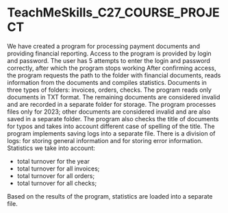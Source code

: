 # TeachMeSkills_C27_COURSE_PROJECT

We have created a program for processing payment documents and providing financial reporting.
Access to the program is provided by login and password.
The user has 5 attempts to enter the login and password correctly, after which the program stops working
After confirming access, the program requests the path to the folder with financial documents, reads information from the documents and compiles statistics.
Documents in three types of folders: invoices, orders, checks. The program reads only documents in TXT format. The remaining documents are considered invalid and are recorded in a separate folder for storage. The program processes files only for 2023; other documents are considered invalid and are also saved in a separate folder. The program also checks the title of documents for typos and takes into account different case of spelling of the title.
The program implements saving logs into a separate file.
There is a division of logs: for storing general information and for storing error information.
Statistics we take into account:
- total turnover for the year
- total turnover for all invoices;
- total turnover for all orders;
- total turnover for all checks;
  
Based on the results of the program, statistics are loaded into a separate file.
